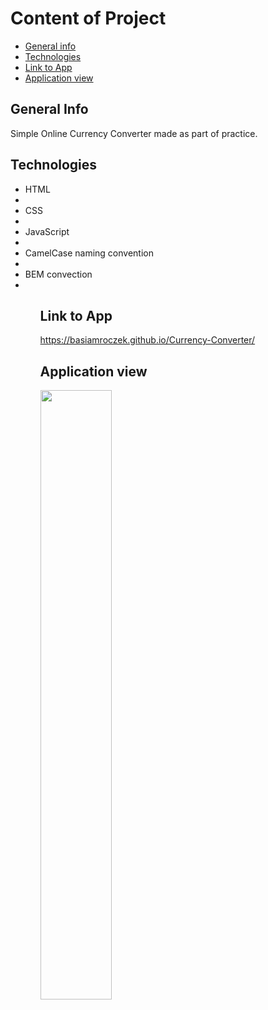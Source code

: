 # Content of Project
* [General info](#general-info)
* [Technologies](#technologies)
* [Link to App](#link)
* [Application view](#application-view)

## General Info
Simple Online Currency Converter made as part of practice.

## Technologies
<ul>
<li>HTML<li>
<li>CSS<li>
<li>JavaScript<li>
<li>CamelCase naming convention<li>
<li>BEM convection<li>
<ul>

## Link to App
https://basiamroczek.github.io/Currency-Converter/

## Application view
<img src="https://i.postimg.cc/cJJ4Fzx9/currency-Converter-View.png" width="50%" height="50%"></img>
